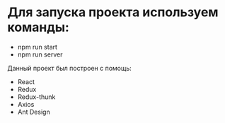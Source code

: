 # Для запуска проекта используем команды:
- npm run start
- npm run server

Данный проект был построен с помощь:

- React
- Redux
- Redux-thunk
- Axios
- Ant Design
